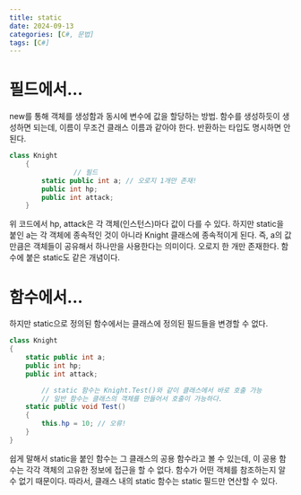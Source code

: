 ```yaml
---
title: static
date: 2024-09-13
categories: [C#, 문법]
tags: [C#]
---
```

# 필드에서…
new를 통해 객체를 생성함과 동시에 변수에 값을 할당하는 방법. 함수를 생성하듯이 생성하면 되는데, 이름이 무조건 클래스 이름과 같아야 한다. 반환하는 타입도 명시하면 안 된다.

```c#
class Knight
    {
				// 필드
        static public int a; // 오로지 1개만 존재!
        public int hp;
        public int attack;
    }
```
위 코드에서 hp, attack은 각 객체(인스턴스)마다 값이 다를 수 있다. 하지만 static을 붙인 a는 각 객체에 종속적인 것이 아니라 Knight 클래스에 종속적이게 된다. 즉, a의 값만큼은 객체들이 공유해서 하나만을 사용한다는 의미이다. 오로지 한 개만 존재한다. 함수에 붙은 static도 같은 개념이다. 

# 함수에서...
하지만 static으로 정의된 함수에서는 클래스에 정의된 필드들을 변경할 수 없다. 

```c#
class Knight
{
    static public int a;
    public int hp;
    public int attack;

		// static 함수는 Knight.Test()와 같이 클래스에서 바로 호출 가능 
		// 일반 함수는 클래스의 객체를 만들어서 호출이 가능하다. 
    static public void Test()
    {
        this.hp = 10; // 오류!
    }
}
```
쉽게 말해서 static을 붙인 함수는 그 클래스의 공용 함수라고 볼 수 있는데, 이 공용 함수는 각각 객체의 고유한 정보에 접근을 할 수 없다. 함수가 어떤 객체를 참조하는지 알 수 없기 때문이다. 따라서, 클래스 내의 static 함수는 static 필드만 연산할 수 있다. 